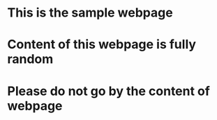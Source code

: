 # This is the sample webpage 
# Content of this webpage is fully random
# Please do not go by the content of webpage
